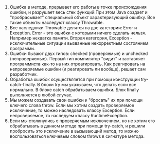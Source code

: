 <ol>
<li> Ошибка в методе, прерывает его работы в точке происхождения ошибки, и разрушает весь стек функций.При этом Java создает и "пробрасывает" специальный объект характеризующий ошибку. Все такие объекты наследуют классу Throwable.
</li>
<li> Все наследники Throwable делятся на две категории: Error и Exception. Error - это ошибки с которыми ничего сделать нельзя. Например нехватка памяти. Вторая категория, Exception - исключительные ситуации вызванные некорректным состоянием программы.
</li>
<li> Ошибки бывают двух типов: checked (проверяемые) и unchecked (непроверяемые). Первый тип компилятор "видит" и заставляет программиста как-то на них отреагировать. Как реагировать на непроверяемые ошибки (и реагировать ли вообще), решает сам разработчик. 
</li>
<li> Обработка ошибок осуществляется при помощи конструкции try-catch-finally. В блоки try мы указываем, что делать если все нормально. В блоке catch обрабатываем ошибки. Блок finally выполняется в любой случае.
</li>
<li> Мы можем создавать свои ошибки и "бросать" их при помощи ключего слова throw. Если мы хотим создать проверяемое исключение, то можно наследовать классу Exception. Если непроверяемое, то наследуем классу RuntimeException.
</li>
<li> Если мы столкнулись с проверяемым исключением, но не хотим его обрабатывать в данном методе при помощи try-catch, и решили пробросить это исключение в вызывающий метод, то можно воспользоваться ключевым словом throws в сигнатуре метода.
</li>

</ol>